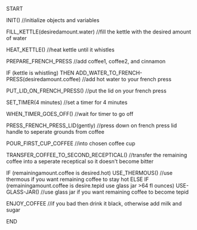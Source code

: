 START

INIT()
//initialize objects and variables

FILL_KETTLE(desiredamount.water)
//fill the kettle with the desired amount of water

HEAT_KETTLE()
//heat kettle until it whistles

PREPARE_FRENCH_PRESS
//add coffee1, coffee2, and cinnamon

IF (kettle is whistling) THEN
  ADD_WATER_TO_FRENCH-PRESS(desiredamount.coffee)
//add hot water to your french press

PUT_LID_ON_FRENCH_PRESS()
//put the lid on your french press

SET_TIMER(4 minutes)
//set a timer for 4 minutes

WHEN_TIMER_GOES_OFF()
//wait for timer to go off

PRESS_FRENCH_PRESS_LID(gently)
//press down on french press lid handle to seperate grounds from coffee

POUR_FIRST_CUP_COFFEE
//into chosen coffee cup

TRANSFER_COFFEE_TO_SECOND_RECEPTICAL()
//transfer the remaining coffee into a seperate receptical so it doesn't become bitter

IF (remainingamount.coffee is desired.hot)
    USE_THERMOUS()
    //use thermous if you want remaining coffee to stay hot
ELSE IF (remainingamount.coffee is desire.tepid use glass jar >64 fl ounces)
    USE-GLASS-JAR()
    //use glass jar if you want remaining coffee to become tepid

ENJOY_COFFEE
//if you bad then drink it black, otherwise add milk and sugar
  
END